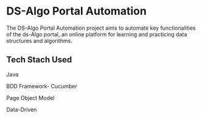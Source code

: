 #  DS-Algo Portal Automation 


The DS-Algo Portal Automation project aims to automate key functionalities of the ds-Algo 
portal, an online platform for learning and practicing data structures and algorithms. 

## Tech Stach Used

Java

BDD Framework- Cucumber

Page Object Model

Data-Driven




